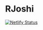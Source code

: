 # RJoshi

[![Netlify Status](https://api.netlify.com/api/v1/badges/319db222-608a-4a9d-a38d-6f582551b932/deploy-status)](https://app.netlify.com/sites/rjoshi/deploys)
